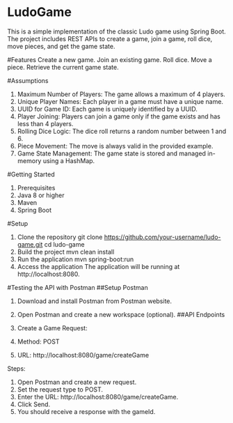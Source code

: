 # LudoGame

This is a simple implementation of the classic Ludo game using Spring Boot. The project includes REST APIs to create a game, join a game, roll dice, move pieces, and get the game state.

#Features
Create a new game.
Join an existing game.
Roll dice.
Move a piece.
Retrieve the current game state.

#Assumptions
1. Maximum Number of Players: The game allows a maximum of 4 players.
2. Unique Player Names: Each player in a game must have a unique name.
3. UUID for Game ID: Each game is uniquely identified by a UUID.
4. Player Joining: Players can join a game only if the game exists and has less than 4 players.
5. Rolling Dice Logic: The dice roll returns a random number between 1 and 6.
6. Piece Movement: The move is always valid in the provided example.
7. Game State Management: The game state is stored and managed in-memory using a HashMap.

#Getting Started
1. Prerequisites
2. Java 8 or higher
3. Maven
4. Spring Boot

#Setup
1. Clone the repository
git clone https://github.com/your-username/ludo-game.git
cd ludo-game
2. Build the project
mvn clean install
3. Run the application
mvn spring-boot:run
4. Access the application
The application will be running at http://localhost:8080.

#Testing the API with Postman
##Setup Postman
1. Download and install Postman from Postman website.
2. Open Postman and create a new workspace (optional).
##API Endpoints
1. Create a Game
   Request:

1. Method: POST
2. URL: http://localhost:8080/game/createGame

Steps:

1. Open Postman and create a new request.
2. Set the request type to POST.
3. Enter the URL: http://localhost:8080/game/createGame.
4. Click Send.
5. You should receive a response with the gameId.


